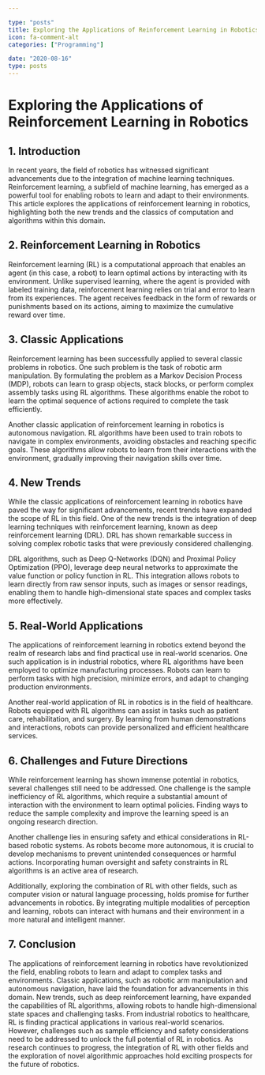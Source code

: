 ```yaml
---

type: "posts"
title: Exploring the Applications of Reinforcement Learning in Robotics
icon: fa-comment-alt
categories: ["Programming"]

date: "2020-08-16"
type: posts
---
```





# Exploring the Applications of Reinforcement Learning in Robotics

## 1. Introduction
In recent years, the field of robotics has witnessed significant advancements due to the integration of machine learning techniques. Reinforcement learning, a subfield of machine learning, has emerged as a powerful tool for enabling robots to learn and adapt to their environments. This article explores the applications of reinforcement learning in robotics, highlighting both the new trends and the classics of computation and algorithms within this domain.

## 2. Reinforcement Learning in Robotics
Reinforcement learning (RL) is a computational approach that enables an agent (in this case, a robot) to learn optimal actions by interacting with its environment. Unlike supervised learning, where the agent is provided with labeled training data, reinforcement learning relies on trial and error to learn from its experiences. The agent receives feedback in the form of rewards or punishments based on its actions, aiming to maximize the cumulative reward over time.

## 3. Classic Applications
Reinforcement learning has been successfully applied to several classic problems in robotics. One such problem is the task of robotic arm manipulation. By formulating the problem as a Markov Decision Process (MDP), robots can learn to grasp objects, stack blocks, or perform complex assembly tasks using RL algorithms. These algorithms enable the robot to learn the optimal sequence of actions required to complete the task efficiently.

Another classic application of reinforcement learning in robotics is autonomous navigation. RL algorithms have been used to train robots to navigate in complex environments, avoiding obstacles and reaching specific goals. These algorithms allow robots to learn from their interactions with the environment, gradually improving their navigation skills over time.

## 4. New Trends
While the classic applications of reinforcement learning in robotics have paved the way for significant advancements, recent trends have expanded the scope of RL in this field. One of the new trends is the integration of deep learning techniques with reinforcement learning, known as deep reinforcement learning (DRL). DRL has shown remarkable success in solving complex robotic tasks that were previously considered challenging.

DRL algorithms, such as Deep Q-Networks (DQN) and Proximal Policy Optimization (PPO), leverage deep neural networks to approximate the value function or policy function in RL. This integration allows robots to learn directly from raw sensor inputs, such as images or sensor readings, enabling them to handle high-dimensional state spaces and complex tasks more effectively.

## 5. Real-World Applications
The applications of reinforcement learning in robotics extend beyond the realm of research labs and find practical use in real-world scenarios. One such application is in industrial robotics, where RL algorithms have been employed to optimize manufacturing processes. Robots can learn to perform tasks with high precision, minimize errors, and adapt to changing production environments.

Another real-world application of RL in robotics is in the field of healthcare. Robots equipped with RL algorithms can assist in tasks such as patient care, rehabilitation, and surgery. By learning from human demonstrations and interactions, robots can provide personalized and efficient healthcare services.

## 6. Challenges and Future Directions
While reinforcement learning has shown immense potential in robotics, several challenges still need to be addressed. One challenge is the sample inefficiency of RL algorithms, which require a substantial amount of interaction with the environment to learn optimal policies. Finding ways to reduce the sample complexity and improve the learning speed is an ongoing research direction.

Another challenge lies in ensuring safety and ethical considerations in RL-based robotic systems. As robots become more autonomous, it is crucial to develop mechanisms to prevent unintended consequences or harmful actions. Incorporating human oversight and safety constraints in RL algorithms is an active area of research.

Additionally, exploring the combination of RL with other fields, such as computer vision or natural language processing, holds promise for further advancements in robotics. By integrating multiple modalities of perception and learning, robots can interact with humans and their environment in a more natural and intelligent manner.

## 7. Conclusion
The applications of reinforcement learning in robotics have revolutionized the field, enabling robots to learn and adapt to complex tasks and environments. Classic applications, such as robotic arm manipulation and autonomous navigation, have laid the foundation for advancements in this domain. New trends, such as deep reinforcement learning, have expanded the capabilities of RL algorithms, allowing robots to handle high-dimensional state spaces and challenging tasks. From industrial robotics to healthcare, RL is finding practical applications in various real-world scenarios. However, challenges such as sample efficiency and safety considerations need to be addressed to unlock the full potential of RL in robotics. As research continues to progress, the integration of RL with other fields and the exploration of novel algorithmic approaches hold exciting prospects for the future of robotics.